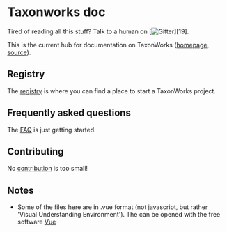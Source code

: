 
# Taxonworks doc

Tired of reading all this stuff?  Talk to a human on [![Gitter][20]][19].

This is the current hub for documentation on TaxonWorks ([homepage](http://taxonworks.org), [source](https://github.com/SpeciesFileGroup/taxonworks)).  

## Registry

The [registry](REGISTRY.md) is where you can find a place to start a TaxonWorks project.

## Frequently asked questions

The [FAQ](FAQ.md) is just getting started. 

## Contributing

No [contribution](CONTRIBUTING.md) is too small!

## Notes

* Some of the files here are in .vue format (not javascript, but rather 'Visual Understanding Environment').  The can be opened with the free software [Vue](http://vue.tufts.edu/download/index.cfm)

[20]: https://badges.gitter.im/SpeciesFileGroup/taxonworks.svg

